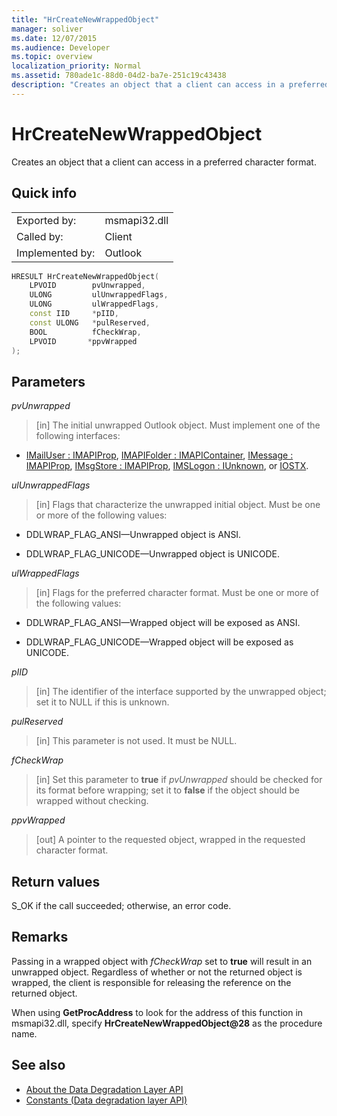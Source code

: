 ```yaml
---
title: "HrCreateNewWrappedObject"
manager: soliver
ms.date: 12/07/2015
ms.audience: Developer
ms.topic: overview
localization_priority: Normal
ms.assetid: 780ade1c-88d0-04d2-ba7e-251c19c43438
description: "Creates an object that a client can access in a preferred character format."
---
```


# HrCreateNewWrappedObject

Creates an object that a client can access in a preferred character format.
  
## Quick info

|||
|:-----|:-----|
|Exported by:  <br/> |msmapi32.dll  <br/> |
|Called by:  <br/> |Client  <br/> |
|Implemented by:  <br/> |Outlook  <br/> |
   
```cpp
HRESULT HrCreateNewWrappedObject( 
    LPVOID        pvUnwrapped, 
    ULONG         ulUnwrappedFlags, 
    ULONG         ulWrappedFlags, 
    const IID     *pIID, 
    const ULONG   *pulReserved, 
    BOOL          fCheckWrap, 
    LPVOID       *ppvWrapped 
);

```

## Parameters

_pvUnwrapped_
  
> [in] The initial unwrapped Outlook object. Must implement one of the following interfaces:
    
   - [IMailUser : IMAPIProp](https://msdn.microsoft.com/library/74c25870-62d9-484a-9a99-4dc35c52479e%28Office.15%29.aspx), [IMAPIFolder : IMAPIContainer](https://msdn.microsoft.com/library/bc2e8d17-7687-43c2-8f01-b677703f7288%28Office.15%29.aspx), [IMessage : IMAPIProp](https://msdn.microsoft.com/library/7e244d40-595e-432c-aa8c-f9f62ca3c138%28Office.15%29.aspx), [IMsgStore : IMAPIProp](https://msdn.microsoft.com/library/20090114-b183-4767-8971-a304a9aa47e6%28Office.15%29.aspx), [IMSLogon : IUnknown](https://msdn.microsoft.com/library/d87093dc-f705-465f-ab3c-944ca0cd3e54%28Office.15%29.aspx), or [IOSTX](https://msdn.microsoft.com/library/f374d8d9-be8e-2489-d5fe-8a92e0ecfc6f%28Office.15%29.aspx).
    
_ulUnwrappedFlags_
  
> [in] Flags that characterize the unwrapped initial object. Must be one or more of the following values:
    
   - DDLWRAP_FLAG_ANSI—Unwrapped object is ANSI.
    
   - DDLWRAP_FLAG_UNICODE—Unwrapped object is UNICODE.
    
_ulWrappedFlags_
  
>  [in] Flags for the preferred character format. Must be one or more of the following values: 
    
   - DDLWRAP_FLAG_ANSI—Wrapped object will be exposed as ANSI.
    
   - DDLWRAP_FLAG_UNICODE—Wrapped object will be exposed as UNICODE.
    
_pIID_
  
>  [in] The identifier of the interface supported by the unwrapped object; set it to NULL if this is unknown. 
    
_pulReserved_
  
>  [in] This parameter is not used. It must be NULL. 
    
_fCheckWrap_
  
>  [in] Set this parameter to **true** if  _pvUnwrapped_ should be checked for its format before wrapping; set it to **false** if the object should be wrapped without checking. 
    
_ppvWrapped_
  
>  [out] A pointer to the requested object, wrapped in the requested character format. 
    
## Return values

S_OK if the call succeeded; otherwise, an error code.
  
## Remarks

Passing in a wrapped object with  _fCheckWrap_ set to **true** will result in an unwrapped object. Regardless of whether or not the returned object is wrapped, the client is responsible for releasing the reference on the returned object. 
  
When using **GetProcAddress** to look for the address of this function in msmapi32.dll, specify **HrCreateNewWrappedObject@28** as the procedure name. 
  
## See also

- [About the Data Degradation Layer API](about-the-data-degradation-layer-api.md)
- [Constants (Data degradation layer API)](constants-data-degradation-layer-api.md)


